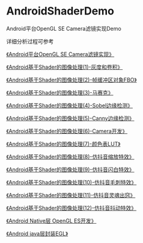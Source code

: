 # AndroidShaderDemo

Android平台OpenGL SE Camera滤镜实现Demo

详细分析过程可参考

[《Android平台OpenGL SE Camera滤镜实现》](https://www.jianshu.com/p/7d59b3c4f8d4)

[《Android基于Shader的图像处理(1)-灰度和卷积》](https://www.jianshu.com/p/ead441c01c06)

[《Android基于Shader的图像处理(2)-帧缓冲区对象FBO》](https://www.jianshu.com/p/94d9e8c056ce)

[《Android基于Shader的图像处理(3)-马赛克》](https://www.jianshu.com/p/3797db1e2c33)

[《Android基于Shader的图像处理(4)-Sobel边缘检测》](https://www.jianshu.com/p/7081419470ac)

[《Android基于Shader的图像处理(5)-Canny边缘检测》](https://www.jianshu.com/p/bf18d3cf8bf7)

[《Android基于Shader的图像处理(6)-Camera开发》](https://www.jianshu.com/p/36c04e889962)

[《Android基于Shader的图像处理(7)-颜色表LUT》](https://www.jianshu.com/p/6f35c720c7bf)

[《Android基于Shader的图像处理(8)-仿抖音缩放特效》](https://www.jianshu.com/p/2843b12f6238)

[《Android基于Shader的图像处理(9)-仿抖音闪白特效》](https://www.jianshu.com/p/b0c28957ef2a)

[《Android基于Shader的图像处理(10)-仿抖音毛刺特效》](https://www.jianshu.com/p/3cb9a38de1b6)

[《Android基于Shader的图像处理(11)-仿抖音灵魂出窍》](https://www.jianshu.com/p/ae3bae47e1e6)

[《Android基于Shader的图像处理(12)-仿抖音抖动特效》](https://www.jianshu.com/p/b43f3dbc32a2)

[《Android Native层 OpenGL ES开发》](https://www.jianshu.com/p/53ce56463c32)

[《Android java层封装EGL》](https://www.jianshu.com/p/5376029fbd2e)


